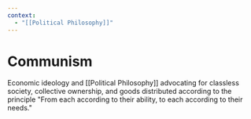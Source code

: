```yaml
---
context:
  - "[[Political Philosophy]]"
---
```


# Communism

Economic ideology and [[Political Philosophy]] advocating for classless society, collective ownership, and goods distributed according to the principle "From each according to their ability, to each according to their needs."
